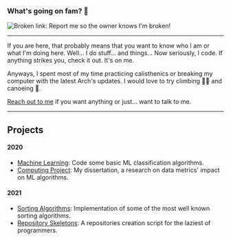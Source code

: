 ### What's going on fam? 🔭

![Broken link: Report me so the owner knows I'm broken!](https://media.giphy.com/media/UO5elnTqo4vSg/giphy.gif)

----

If you are here, that probably means that you want to know who I am or what I'm 
doing here. Well... I do stuff... and things... Now seriously, I code. If 
anything strikes you, check it out. It's on me.

Anyways, I spent most of my time practicing calisthenics or breaking my computer 
with the latest Arch's updates. I would love to try climbing 🧗‍♂️ and canoeing 
🛶. 

[Reach out to me](mailto:p.aceredag@gmail.com) if you want anything or just... want to talk to me.

----

## Projects
#### 2020
- [Machine Learning](https://github.com/PabloAceG/MachineLearning):
  Code some basic ML classification algorithms.
- [Computing Project](https://github.com/PabloAceG/ComputingProject): 
  My dissertation, a research on data metrics' impact on ML algorithms.
#### 2021
- [Sorting Algorithms](https://github.com/PabloAceG/sorting-algorithms): 
  Implementation of some of the most well known sorting algorithms.
- [Repository Skeletons](https://github.com/PabloAceG/repo-skeleton):
  A repositories creation script for the laziest of programmers.

<!--
**PabloAceG/PabloAceG** is a ✨ _special_ ✨ repository because its `README.md` (this file) appears on your GitHub profile.

Here are some ideas to get you started:

- 🔭 I’m currently working on ...
- 🌱 I’m currently learning ...
- 👯 I’m looking to collaborate on ...
- 🤔 I’m looking for help with ...
- 💬 Ask me about ...
- 📫 How to reach me: ...
- 😄 Pronouns: ...
- ⚡ Fun fact: ...
-->
